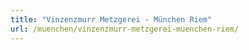 ```yaml
---
title: "Vinzenzmurr Metzgerei - München Riem"
url: /muenchen/vinzenzmurr-metzgerei-muenchen-riem/
---
```

